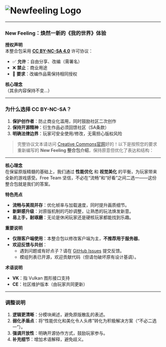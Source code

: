 # ![Newfeeling Logo](https://cdn.modrinth.com/data/cached_images/7101c02fc790d4f588a0504a4f360ce1c9d78fd1_0.webp)
---

### **New Feeling：焕然一新的《我的世界》体验**  
**授权声明**  
本整合包采用 **[CC BY-NC-SA 4.0](https://creativecommons.org/licenses/by-nc-sa/4.0/deed.zh)** 许可协议：  
- ✅ **允许**：自由分享、改编（需署名）  
- ❌ **禁止**：商业用途  
- 🔄 **要求**：改编作品需保持相同授权  

**核心理念**  
（其余内容保持不变...）  

---

### **为什么选择 CC BY-NC-SA？**  
1. **保护创作者**：防止商业化滥用，同时鼓励社区二次创作  
2. **保持开源精神**：衍生作品必须回馈社区（SA条款）  
3. **明确法律边界**：玩家可安全使用/修改，无需担心版权风险  

> 完整协议文本请访问 [Creative Commons官网](https://creativecommons.org/licenses/by-nc-sa/4.0/)好的！以下是按照您的要求重新编写的 **New Feeling 整合包介绍**，保持原意但优化了表达和结构：

---

**核心理念**  
在保留原版精髓的基础上，我们通过 **性能优化** 和 **视觉美化** 的平衡，为玩家带来全新的游戏感受。Free Team 坚信，不必在“流畅”和“好看”之间二选一——这份整合包就是我们的答案。  

**特色亮点**  
- **流畅与美观并存**：优化帧率与加载速度，同时提升画质细节。  
- **新鲜感升级**：对原版机制的巧妙调整，让熟悉的玩法焕发新意。  
- **易上手，耐琢磨**：无论是休闲玩家还是硬核玩家都能找到乐趣。  

**重要说明**  
- **仅限客户端使用**：本整合包以修改客户端为主，**不推荐用于服务器**。  
- **欢迎反馈与共创**：  
  - 遇到问题或有好点子？请在 [GitHub Issues](https://github.com/Rapid-carbon-neutralization/Newfeeling/issues) 提交反馈。  
  - 模组列表已开源，欢迎贡献代码（但请勿破坏原有设计基调）。  

**术语说明**  
- **VK**：指 Vulkan 图形接口支持  
- **CE**：社区维护版本（由玩家共同更新）  

---

### **调整说明**  
1. **逻辑更清晰**：分模块阐述，避免原版散乱的表述。  
2. **弱化矛盾点**：将“性能优化和美化令人头疼”转化为积极解决方案（“不必二选一”）。  
3. **强调开放性**：明确开源协作方式，鼓励玩家参与。  
4. **补充细节**：增加术语解释，避免歧义。  
